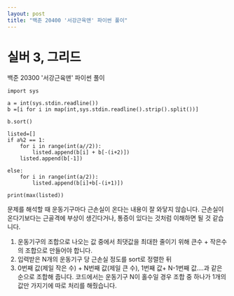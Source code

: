 ```yaml
---
layout: post
title: "백준 20400 '서강근육맨' 파이썬 풀이"
---
```


# 실버 3, 그리드

백준 20300 '서강근육맨' 파이썬 풀이<br>

```
import sys

a = int(sys.stdin.readline())
b =[i for i in map(int,sys.stdin.readline().strip().split())]

b.sort()

listed=[]
if a%2 == 1:
    for i in range(int(a//2)): 
        listed.append(b[i] + b[-(i+2)])
    listed.append(b[-1])

else:
    for i in range(int(a/2)):
        listed.append(b[i]+b[-(i+1)])

print(max(listed))
```
문제를 해석할 때 운동기구마다 근손실이 온다는 내용이 잘 와닿지 않습니다. 근손실이 온다기보다는 근골격에 부상이 생긴다거나, 통증이 있다는 것처럼 이해하면 될 것 같습니다.<br>
1. 운동기구의 조합으로 나오는 값 중에서 최댓값을 최대한 줄이기 위해 큰수 + 작은수의 조합으로 만들어야 합니다.
2. 입력받은 N개의 운동기구 당 근손실 정도를 sort로 정렬한 뒤
3. 0번째 값(제일 작은 수) + N번째 값(제일 큰 수), 1번째 값+ N-1번째 값....과 같은 순으로 조합해 줍니다.
코드에서는 운동기구 N이 홀수일 경우 조합 중 하나가 1개의 값만 가지기에 따로 처리를 해줬습니다.

